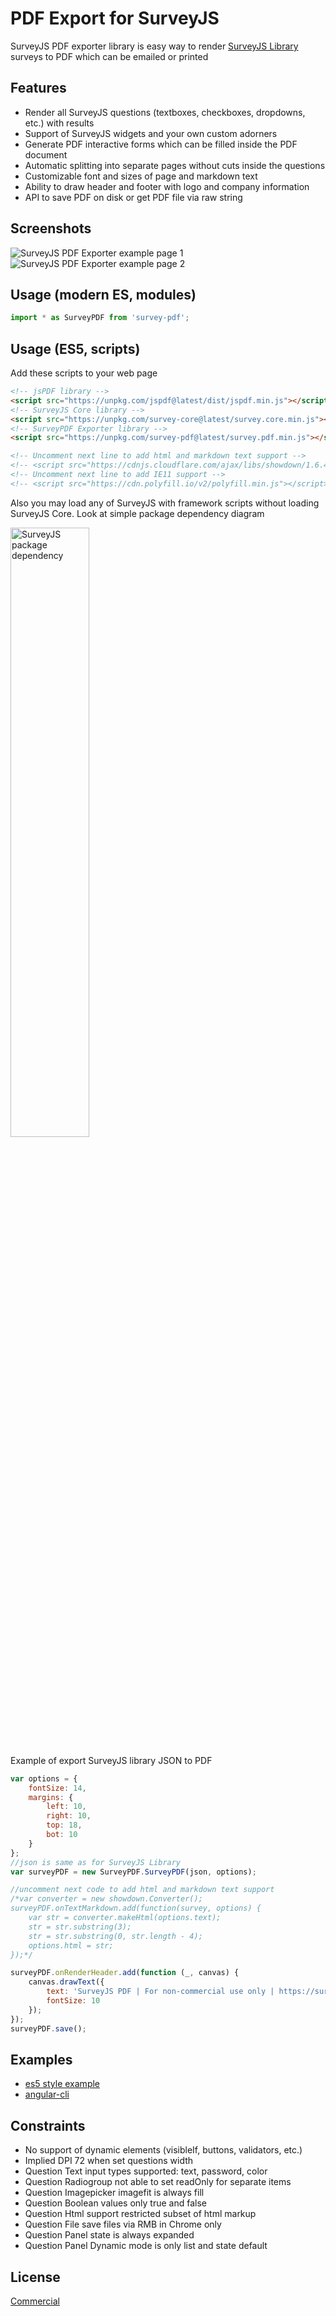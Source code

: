 # PDF Export for SurveyJS

SurveyJS PDF exporter library is easy way to render [SurveyJS Library](https://surveyjs.io/Overview/Library/) surveys to PDF which can be emailed or printed

## Features

* Render all SurveyJS questions (textboxes, checkboxes, dropdowns, etc.) with results
* Support of SurveyJS widgets and your own custom adorners
* Generate PDF interactive forms which can be filled inside the PDF document
* Automatic splitting into separate pages without cuts inside the questions
* Customizable font and sizes of page and markdown text
* Ability to draw header and footer with logo and company information
* API to save PDF on disk or get PDF file via raw string

## Screenshots

![SurveyJS PDF Exporter example page 1](https://github.com/surveyjs/surveyjs/blob/master/docs/images/survey-pdf-page-1.png?raw=true)
![SurveyJS PDF Exporter example page 2](https://github.com/surveyjs/surveyjs/blob/master/docs/images/survey-pdf-page-2.png?raw=true)

## Usage (modern ES, modules)
```javascript
import * as SurveyPDF from 'survey-pdf';
```

## Usage (ES5, scripts)

Add these scripts to your web page

```html
<!-- jsPDF library -->
<script src="https://unpkg.com/jspdf@latest/dist/jspdf.min.js"></script>
<!-- SurveyJS Core library -->
<script src="https://unpkg.com/survey-core@latest/survey.core.min.js"></script>
<!-- SurveyPDF Exporter library -->
<script src="https://unpkg.com/survey-pdf@latest/survey.pdf.min.js"></script>

<!-- Uncomment next line to add html and markdown text support -->
<!-- <script src="https://cdnjs.cloudflare.com/ajax/libs/showdown/1.6.4/showdown.min.js"></script> -->
<!-- Uncomment next line to add IE11 support -->
<!-- <script src="https://cdn.polyfill.io/v2/polyfill.min.js"></script> -->
```

Also you may load any of SurveyJS with framework scripts without loading SurveyJS Core. Look at simple package dependency diagram

<img src="https://github.com/surveyjs/surveyjs/blob/master/docs/images/package-dependency.png?raw=true" alt="SurveyJS package dependency" width="50%"/>

Example of export SurveyJS library JSON to PDF

```javascript
var options = {
    fontSize: 14,
    margins: {
        left: 10,
        right: 10,	
        top: 18,	
        bot: 10
    }
};
//json is same as for SurveyJS Library
var surveyPDF = new SurveyPDF.SurveyPDF(json, options);

//uncomment next code to add html and markdown text support
/*var converter = new showdown.Converter();
surveyPDF.onTextMarkdown.add(function(survey, options) {
    var str = converter.makeHtml(options.text);
    str = str.substring(3);
    str = str.substring(0, str.length - 4);
    options.html = str;
});*/

surveyPDF.onRenderHeader.add(function (_, canvas) {
    canvas.drawText({
        text: 'SurveyJS PDF | For non-commercial use only | https://surveyjs.io/Home/Licenses#PdfExport',
        fontSize: 10
    });
});
surveyPDF.save();
```
## Examples

* [es5 style example](https://surveyjs.io/Examples/Pdf-Export)
* [angular-cli](https://codesandbox.io/s/survey-pdf-angular-example-xpev7)

## Constraints

* No support of dynamic elements (visibleIf, buttons, validators, etc.)
* Implied DPI 72 when set questions width 
* Question Text input types supported: text, password, color
* Question Radiogroup not able to set readOnly for separate items
* Question Imagepicker imagefit is always fill
* Question Boolean values only true and false
* Question Html support restricted subset of html markup
* Question File save files via RMB in Chrome only
* Question Panel state is always expanded
* Question Panel Dynamic mode is only list and state default

## License

[Commercial](https://surveyjs.io/Home/Licenses#PdfExport)
